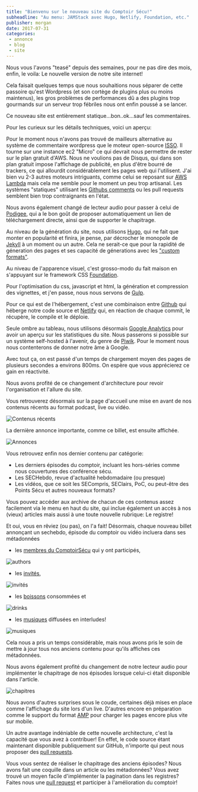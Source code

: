 ```yaml
---
title: "Bienvenu sur le nouveau site du Comptoir Sécu!"
subheadline: "Au menu: JAMStack avec Hugo, Netlify, Foundation, etc."
publisher: morgan
date: 2017-07-31
categories:
 - annonce
 - blog
 - site
---
```


Nous vous l'avons "teasé" depuis des semaines, pour ne pas dire des mois, enfin, le voila: Le nouvelle version de notre site internet!

Cela faisait quelques temps que nous souhaitions nous séparer de cette passoire qu'est Wordpress (et son cortège de plugins plus ou moins maintenus), les gros problèmes de performances dû a des plugins trop gourmands sur un serveur trop fébriles nous ont enfin poussé a se lancer.

Ce nouveau site est entièrement statique...bon..ok...sauf les commentaires.

Pour les curieux sur les détails techniques, voici un aperçu:

Pour le moment nous n'avons pas trouvé de mailleurs alternative au système de commentaire wordpress que le moteur open-source [ISSO](https://posativ.org/isso/). Il tourne sur une instance ec2 "Micro" ce qui devrait nous permettre de rester sur le plan gratuit d'AWS. Nous ne voulions pas de Disqus, qui dans son plan gratuit impose l'affichage de publicité, en plus d'être bourré de trackers, ce qui allourdit considérablement les pages web qui l'utilisent. J'ai bien vu 2-3 autres moteurs intriguants, comme celui se reposant sur [AWS Lambda](https://github.com/jimpick/lambda-comments) mais cela me semble pour le moment un peu trop artisanal. Les systèmes "statiques" utilisant les [Githubs comments](http://donw.io/post/github-comments/) ou les pull requests semblent bien trop contraignants en l'état.

Nous avons également changé de lecteur audio pour passer à celui de [Podigee](https://www.podigee.com/en/podcast-player/), qui a le bon goût de proposer automatiquement un lien de téléchargement directe, ainsi que de supporter le chapitrage.

Au niveau de la génération du site, nous utilisons [Hugo](https://gohugo.io/), qui ne fait que monter en popularité et finira, je pense, par décrocher le monopole de [Jekyll](https://jekyllrb.com/) à un moment ou un autre. Cela ne serait-ce que pour la rapidité de géneration des pages et ses capacité de génerations avec les ["custom formats"](https://gohugo.io/templates/output-formats/).

Au niveau de l'apparence visuel, c'est grosso-modo du fait maison en s'appuyant sur le framework CSS [Foundation](http://foundation.zurb.com/sites/docs/).

Pour l'optimisation du css, javascript et html, la génération et compression des vignettes, et j'en passe, nous nous servons de [Gulp](https://gulpjs.com/).

Pour ce qui est de l'hébergement, c'est une combinaison entre [Github](https://github.com/comptoirsecu/csec-hugo) qui héberge notre code source et [Netlify](https://www.netlify.com/) qui, en réaction de chaque commit, le récupère, le compile et le déploie.

Seule ombre au tableau, nous utilisons désormais [Google Analytics](https://www.google.com/analytics/) pour avoir un aperçu sur les statistiques du site. Nous passerons si possible sur un système self-hosted à l'avenir, du genre de [Piwik](https://piwik.org/). Pour le moment nous nous contenterons de donner notre âme à Google.

Avec tout ça, on est passé d'un temps de chargement moyen des pages de plusieurs secondes a environs 800ms. On espère que vous apprécierez ce gain en réactivité.

Nous avons profité de ce changement d'architecture pour revoir l'organisation et l'allure du site.

Vous retrouverez désormais sur la page d'accueil une mise en avant de nos contenus récents au format podcast, live ou vidéo.

![Contenus récents](/images/misc/newsite_1.jpg)

La dernière annonce importante, comme ce billet, est ensuite affichée.

![Annonces](/images/misc/newsite_2.jpg)

Vous retrouvez enfin nos dernier contenu par catégorie:

* Les derniers épisodes du comptoir, incluant les hors-séries comme nous couvertures des conférence sécu.
* Les SECHebdo, revue d'actualité hebdomadaire (ou presque)
* Les vidéos, que ce soit les SECompris, SEClairs, PoC, ou peut-être des Points Sécu et autres nouveaux formats?

Vous pouvez accéder aux archive de chacun de ces contenus assez facilement via le menu en haut du site, qui inclue également un accès à nos (vieux) articles mais aussi à une toute nouvelle rubrique: Le registre!

Et oui, vous en rêviez (ou pas), on l'a fait! Désormais, chaque nouveau billet annonçant un sechebdo, épisode du comptoir ou vidéo incluera dans ses métadonnées

* les [membres du ComptoirSécu](/authors) qui y ont participés,

![authors](/images/misc/new_site3.jpg)

* les [invités](/guests),

![invités](/images/misc/new_site4.jpg)


* les [boissons](/drinks) consommées et

![drinks](/images/misc/new_site5.jpg)


* les [musiques](/songs) diffusées en interludes!

![musiques](/images/misc/new_site6.jpg)


Cela nous a pris un temps considérable, mais nous avons pris le soin de mettre à jour tous nos anciens contenu pour qu'ils affiches ces métadonnées.

Nous avons également profité du changement de notre lecteur audio pour implémenter le chapitrage de nos épisodes lorsque celui-ci était disponible dans l'article.

![chapitres](/images/misc/new_site7.jpg)

Nous avons d'autres surprises sous le coude, certaines déjà mises en place comme l'affichage du site lors d'un live. D'autres encore en préparation comme le support du format [AMP](https://www.ampproject.org/learn/overview/) pour charger les pages encore plus vite sur mobile.

Un autre avantage indéniable de cette nouvelle architecture, c'est la capacité que vous avez à contribuer! En effet, le code source étant maintenant disponible publiquement sur GitHub, n'importe qui peut nous proposer des [pull requests](https://help.github.com/articles/about-pull-requests/).

Vous vous sentez de réaliser le chapitrage des anciens épisodes? Nous avons fait une coquille dans un article ou les métadonnées? Vous avez trouvé un moyen facile d'implémenter la pagination dans les registres? Faites nous une [pull request](http://blog.zenika.com/2017/01/24/pull-request-demystifie/) et participer à l'amélioration du comptoir!
